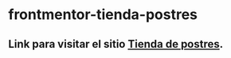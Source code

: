 # frontmentor-tienda-postres

## Link para visitar el sitio [Tienda de postres](https://heartfelt-tiramisu-bcabae.netlify.app).
